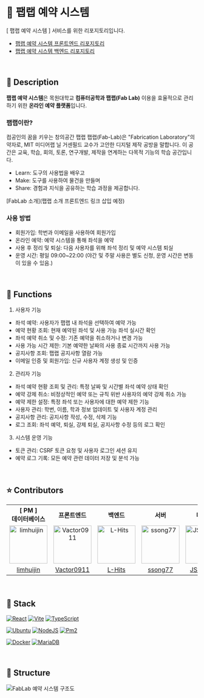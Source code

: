 # 📁 팹랩 예약 시스템
[ 팹랩 예약 시스템 ] 서비스를 위한 리포지토리입니다.  
- [팹랩 예약 시스템 프론트엔드 리포지토리](https://github.com/Vactor0911/fablab-booking-system)
- [팹랩 예약 시스템 백엔드 리포지토리](https://github.com/Vactor0911/fablab-booking-system-server)

<br />

## 📖 Description

**팹랩 예약 시스템**은 목원대학교 **컴퓨터공학과 팹랩(Fab Lab)** 이용을 효율적으로 관리하기 위한 **온라인 예약 플랫폼**입니다.

### 팹랩이란?
컴공인의 꿈을 키우는 창의공간 팹랩
팹랩(Fab-Lab)은 "Fabrication Laboratory"의 약자로, MIT 미디어랩 닐 거센필드 교수가 고안한 디지털 제작 공방을 말합니다. 이 공간은 교육, 학습, 회의, 토론, 연구개발, 제작을 연계하는 다목적 기능의 학습 공간입니다.
- Learn: 도구의 사용법을 배우고
- Make: 도구를 사용하여 물건을 만들며
- Share: 경험과 지식을 공유하는 학습 과정을 제공합니다.

[FabLab 소개](팹랩 소개 프론트엔드 링크 삽입 예정)

### 사용 방법
- 회원가입: 학번과 이메일을 사용하여 회원가입 
- 온라인 예약: 예약 시스템을 통해 좌석을 예약
- 사용 후 정리 및 퇴실: 다음 사용자를 위해 좌석 정리 및 예약 시스템 퇴실  
- 운영 시간: 평일 09:00~22:00 (야간 및 주말 사용은 별도 신청, 운영 시간은 변동이 있을 수 있음.)

<br />


## 📱 Functions

1. 사용자 기능
- 좌석 예약: 사용자가 팹랩 내 좌석을 선택하여 예약 가능
- 예약 현황 조회: 현재 예약된 좌석 및 사용 가능 좌석 실시간 확인
- 좌석 예약 취소 및 수정: 기존 예약을 취소하거나 변경 가능
- 사용 가능 시간 제한: 기본 예약한 날짜의 사용 종료 시간까지 사용 가능
- 공지사항 조회: 팹랩 공지사항 열람 가능
- 이메일 인증 및 회원가입: 신규 사용자 계정 생성 및 인증
2. 관리자 기능
- 좌석 예약 현황 조회 및 관리: 특정 날짜 및 시간별 좌석 예약 상태 확인
- 예약 강제 취소: 비정상적인 예약 또는 규칙 위반 사용자의 예약 강제 취소 가능
- 예약 제한 설정: 특정 좌석 또는 사용자에 대한 예약 제한 기능
- 사용자 관리: 학번, 이름, 학과 정보 업데이트 및 사용자 계정 관리
- 공지사항 관리: 공지사항 작성, 수정, 삭제 기능
- 로그 조회: 좌석 예약, 퇴실, 강제 퇴실, 공지사항 수정 등의 로그 확인
3. 시스템 운영 기능
- 토큰 관리: CSRF 토큰 요청 및 사용자 로그인 세션 유지
- 예약 로그 기록: 모든 예약 관련 데이터 저장 및 분석 가능


<br />

## ⭐ Contributors
<table style="text-align: center">
    <tr>
        <th style="text-align: center;">[ PM ]<br />데이터베이스</th>
        <th style="text-align: center;">프론트엔드</th>
        <th style="text-align: center;">백엔드</th>
        <th style="text-align: center;">서버</th>
        <th style="text-align: center;">디자인</th>
    <tr>
    <tr>
        <td>
            <a href="https://github.com/Vactor0911" target="_blank"><img src="https://avatars.githubusercontent.com/u/30544681?v=4" alt="limhuijin" width="100"></a>
        </td>
        <td>
            <a href="https://github.com/Vactor0911" target="_blank"><img src="https://avatars.githubusercontent.com/u/85281049?v=4" alt="Vactor0911" width="100"></a>
        </td>
        <td>
            <a href="https://github.com/L-Hits" target="_blank"><img src="https://avatars.githubusercontent.com/u/130430768?v=4" alt="L-Hits" width="100"></a>
        </td>
        <td>
            <a href="https://github.com/JSukhen2" target="_blank"><img src="https://avatars.githubusercontent.com/u/106506127?v=4" alt="ssong77" width="100"></a>
        </td>
        <td>
            <a href="https://github.com/JSukhen2" target="_blank"><img src="https://avatars.githubusercontent.com/u/151798040?v=4" alt="JSukhen2" width="100"></a>
        </td>
    </tr>
    <tr>
        <td style="text-align: center;">
            <a href="https://github.com/limhuijin" target="_blank">limhuijin</a>
        </td>
        <td style="text-align: center;">
            <a href="https://github.com/Vactor0911" target="_blank">Vactor0911</a>
        </td>
        <td style="text-align: center;">
            <a href="https://github.com/L-Hits" target="_blank">L-Hits</a>
        </td>
        <td style="text-align: center;">
            <a href="https://github.com/ssong77" target="_blank">ssong77</a>
        </td>
        <td style="text-align: center;">
            <a href="https://github.com/JSukhen2" target="_blank">JSukhen2</a>
        </td>
    </tr>
</table>

<br />

## 🔧 Stack
[![React](https://img.shields.io/badge/REACT-61DAFB?style=for-the-badge&logo=react&logoColor=000)](https://react.dev/)
[![Vite](https://img.shields.io/badge/VITE-646CFF?style=for-the-badge&logo=vite&logoColor=white)](https://vite.dev/guide/)
[![TypeScript](https://img.shields.io/badge/TYPESCRIPT-3178C6?style=for-the-badge&logo=typescript&logoColor=white)](https://www.typescriptlang.org/)

[![Ubuntu](https://img.shields.io/badge/UBUNTU-E95420?style=for-the-badge&logo=ubuntu&logoColor=white)](https://ubuntu.com/)
[![NodeJS](https://img.shields.io/badge/NODE.JS-5FA04E?style=for-the-badge&logo=nodedotjs&logoColor=white)](https://nodejs.org/en)
[![Pm2](https://img.shields.io/badge/PM2-%232B037A?style=for-the-badge&logo=pm2&logoColor=white)](https://pm2.keymetrics.io/)

[![Docker](https://img.shields.io/badge/DOCKER-2496ED?style=for-the-badge&logo=docker&logoColor=white)](https://www.docker.com/)
[![MariaDB](https://img.shields.io/badge/MARIA%20DB-%23003545?style=for-the-badge&logo=mariadb&logoColor=white)](https://mariadb.org/)

<br />

## 🔨 Structure
![FabLab 예약 시스템 구조도](https://github.com/user-attachments/assets/9e9bf655-00fb-46b8-8345-93fb5f8bcd82)
